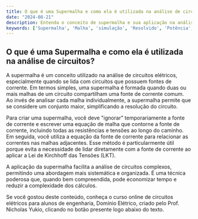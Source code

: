 ```yaml
---
title: O que é uma Supermalha e como ela é utilizada na análise de circuitos?
date: "2024-08-21"
description: Entenda o conceito de supermalha e sua aplicação na análise de circuitos elétricos.
keywords: ['Supermalha', 'Malha', 'simulação', 'Resolvido', 'Potência', 'resposta', 'Tensão']
---
```


## O que é uma Supermalha e como ela é utilizada na análise de circuitos?

A supermalha é um conceito utilizado na análise de circuitos elétricos, especialmente quando se lida com circuitos que possuem fontes de corrente. Em termos simples, uma supermalha é formada quando duas ou mais malhas de um circuito compartilham uma fonte de corrente comum. Ao invés de analisar cada malha individualmente, a supermalha permite que se considere um conjunto maior, simplificando a resolução do circuito.

Para criar uma supermalha, você deve "ignorar" temporariamente a fonte de corrente e escrever uma equação de malha que contorne a fonte de corrente, incluindo todas as resistências e tensões ao longo do caminho. Em seguida, você utiliza a equação da fonte de corrente para relacionar as correntes nas malhas adjacentes. Esse método é particularmente útil porque evita a necessidade de lidar diretamente com a fonte de corrente ao aplicar a Lei de Kirchhoff das Tensões (LKT).

A aplicação da supermalha facilita a análise de circuitos complexos, permitindo uma abordagem mais sistemática e organizada. É uma técnica poderosa que, quando bem compreendida, pode economizar tempo e reduzir a complexidade dos cálculos.

Se você gostou deste conteúdo, conheça o curso online de circuitos elétricos para alunos de engenharia, Domínio Elétrico, criado pelo Prof. Nicholas Yukio, clicando no botão presente logo abaixo do texto.